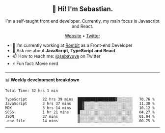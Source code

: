 <h2 align="center">👋 Hi! I'm Sebastian.</h2>
<p align="center">I’m a self-taught front end developer. Currently, my main focus is Javascript and React.</p>
<p align="center">
  <a href="https://sebastianvuye.be">Website</a> •
  <a href="https://twitter.com/sebavuye">Twitter</a>
</p>


- 🔭 I’m currently working at [Rombit](https://rombit.com/) as a Front-end Developer
- 💬 Ask me about **JavaScript, TypeScript and React**
- 📫 How to reach me: [@sebavuye](https://twitter.com/sebavuye) on Twitter
- ⚡ Fun fact: Movie nerd

-------

📊 **Weekly development breakdown**

<!--START_SECTION:waka-->

```text
Total Time: 32 hrs 1 min

TypeScript       22 hrs 39 mins  █████████████████▓░░░░░░░   70.76 %
JavaScript       3 hrs 37 mins   ██▓░░░░░░░░░░░░░░░░░░░░░░   11.30 %
MDX              3 hrs 14 mins   ██▓░░░░░░░░░░░░░░░░░░░░░░   10.12 %
SCSS             1 hr 21 mins    █░░░░░░░░░░░░░░░░░░░░░░░░   04.27 %
JSON             37 mins         ▒░░░░░░░░░░░░░░░░░░░░░░░░   01.94 %
.env file        14 mins         ▒░░░░░░░░░░░░░░░░░░░░░░░░   00.75 %
```

<!--END_SECTION:waka-->
-------
